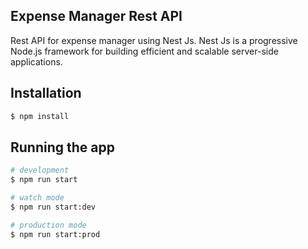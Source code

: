 ## Expense Manager Rest API

Rest API for expense manager using Nest Js. Nest Js is a progressive Node.js framework for building efficient and scalable server-side applications.

## Installation

```bash
$ npm install
```

## Running the app

```bash
# development
$ npm run start

# watch mode
$ npm run start:dev

# production mode
$ npm run start:prod
```


